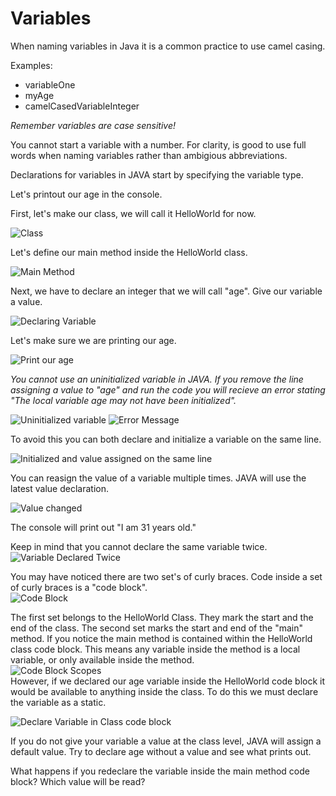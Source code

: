 # Variables

When naming variables in Java it is a common practice to use camel casing. 

Examples:  
- variableOne  
- myAge  
- camelCasedVariableInteger  

*Remember variables are case sensitive!*

You cannot start a variable with a number. For clarity, is good to use full words when naming variables rather than ambigious abbreviations.

Declarations for variables in JAVA start by specifying the variable type.  

Let's printout our age in the console.  

First, let's make our class, we will call it HelloWorld for now.  

![Class](https://i.imgur.com/WoTU3wl.png)  

Let's define our main method inside the HelloWorld class.  

![Main Method](https://i.imgur.com/ynstIsq.png)  

Next, we have to declare an integer that we will call "age". Give our variable a value.   

![Declaring Variable](https://i.imgur.com/zwD1JDY.png)  

Let's make sure we are printing our age.  

![Print our age](https://i.imgur.com/m4iOezU.png)  

*You cannot use an uninitialized variable in JAVA. If you remove the line assigning a value to "age" and run the code you will recieve an error stating "The local variable age may not have been initialized".*  

![Uninitialized variable](https://i.imgur.com/Xrxt88J.png)
![Error Message](https://i.imgur.com/hHpjjpq.png)  

To avoid this you can both declare and initialize a variable on the same line.   

![Initialized and value assigned on the same line](https://i.imgur.com/ZWG3OlN.png)  

You can reasign the value of a variable multiple times. JAVA will use the latest value declaration.  

![Value changed](https://i.imgur.com/ha33ekF.png)  

The console will print out "I am 31 years old."  

Keep in mind that you cannot declare the same variable twice.  
![Variable Declared Twice](https://i.imgur.com/71mfdS4.png)  

You may have noticed there are two set's of curly braces. Code inside a set of curly braces is a "code block".  
![Code Block](https://i.imgur.com/r8thk3Q.png)  

The first set belongs to the HelloWorld Class. They mark the start and the end of the class. The second set marks the start and end of the "main" method. If you notice the main method is contained within the HelloWorld class code block. This means any variable inside the method is a local variable, or only available inside the method.  
![Code Block Scopes](https://i.imgur.com/2XAkhgx.png)  
However, if we declared our age variable inside the HelloWorld code block it would be available to anything inside the class. To do this we must declare the variable as a static.  

![Declare Variable in Class code block](https://i.imgur.com/LCp0oE1.png)  

If you do not give your variable a value at the class level, JAVA will assign a default value. Try to declare age without a value and see what prints out. 

What happens if you redeclare the variable inside the main method code block? Which value will be read? 


